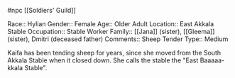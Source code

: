 #npc [[Soldiers' Guild]]

Race:: Hylian
Gender:: Female
Age:: Older Adult
Location:: East Akkala Stable
Occupation:: Stable Worker
Family:: [[Jana]] (sister), [[Gleema]] (sister), Dmitri (deceased father)
Comments:: Sheep Tender
Type:: Medium

Kaifa has been tending sheep for years, since she moved from the South Akkala Stable when it closed down. She calls the stable the "East Baaaaa-kkala Stable".
